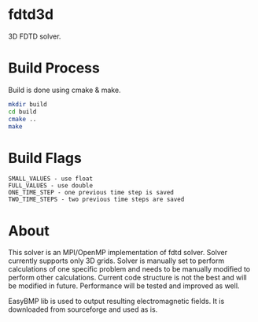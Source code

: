 # fdtd3d
3D FDTD solver.

# Build Process
Build is done using cmake & make.
```sh
mkdir build
cd build
cmake ..
make
```

# Build Flags
```c_cpp
SMALL_VALUES - use float
FULL_VALUES - use double
ONE_TIME_STEP - one previous time step is saved
TWO_TIME_STEPS - two previous time steps are saved
```

# About
This solver is an MPI/OpenMP implementation of fdtd solver. Solver currently supports only 3D grids. Solver is manually set to perform calculations of one specific problem and needs to be manually modified to perform other calculations. Current code structure is not the best and will be modified in future. Performance will be tested and improved as well.

EasyBMP lib is used to output resulting electromagnetic fields. It is downloaded from sourceforge and used as is.
